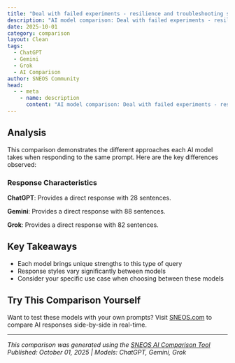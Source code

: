 ```yaml
---
title: "Deal with failed experiments - resilience and troubleshooting strategies"
description: "AI model comparison: Deal with failed experiments - resilience and troubleshooting strategies..."
date: 2025-10-01
category: comparison
layout: Clean
tags:
  - ChatGPT
  - Gemini
  - Grok
  - AI Comparison
author: SNEOS Community
head:
  - - meta
    - name: description
      content: "AI model comparison: Deal with failed experiments - resilience and troubleshooting strategies..."
---
```


<ChatComparison
  title="Deal with failed experiments - resilience and troubleshooting strategies"
  prompt="Deal with failed experiments - resilience and troubleshooting strategies"
  :responses='{
    "ChatGPT": "Dealing with failed experiments effectively requires resilience and systematic troubleshooting strategies. Here are some guidelines and approaches to help you manage and learn from experimental failures:\n\n### 1. Cultivate Resilience\n- **Accept failure as part of the process:** Understand that failure is an integral step in scientific inquiry and innovation.\n- **Maintain a positive mindset:** Focus on what you can learn rather than on the setback itself.\n- **Stay patient and persistent:** Complex problems may require multiple iterations to solve.\n\n### 2. Systematic Troubleshooting Strategies\n- **Review your experimental design:**\n  - Check that your hypothesis, variables, controls, and methods are all clearly defined and appropriate.\n  - Verify that all reagents, equipment, and protocols were used correctly.\n- **Document everything thoroughly:**\n  - Keep detailed records of all steps, conditions, and observations.\n  - Analyze data carefully to identify patterns or anomalies.\n\n- **Check for common sources of error:**\n  - Equipment malfunction or calibration errors.\n  - Human error in sample handling or measurement.\n  - Contamination or reagent degradation.\n\n- **Repeat the experiment:**\n  - Confirm if the failure is reproducible or a one-time issue.\n\n- **Modify one variable at a time:**\n  - Change only one element in your experimental setup to isolate the cause of failure.\n\n- **Seek feedback and collaboration:**\n  - Discuss your approach and results with colleagues or mentors.\n  - Look for insights or alternative perspectives.\n\n- **Consult literature and protocols:**\n  - Compare your methods with published protocols.\n  - Identify any differences that might explain the failure.\n\n### 3. Learn and Adapt\n- **Analyze what went wrong:** Use failures to refine your hypotheses and improve your experimental design.\n- **Adjust your approach:** Implement changes based on your troubleshooting outcomes.\n- **Share your findings:** Document failures and solutions; these might help others and contribute to better practices.\n\n### 4. Manage Emotional Impact\n- **Take breaks if needed:** Step away to reduce frustration.\n- **Celebrate small progress:** Recognize improvements, even if the overall experiment fails.\n- **Build a support network:** Lean on peers and mentors for encouragement.\n\n---\n\nBy integrating resilience with structured troubleshooting, you can turn failed experiments into valuable learning opportunities, ultimately advancing your research and professional growth.",
    "Gemini": "## Dealing with Failed Experiments: Resilience and Troubleshooting Strategies\n\nFailed experiments are an inevitable part of the scientific process. They can be frustrating, discouraging, and even lead to questioning your abilities. However, they are also invaluable learning opportunities that can propel you towards success.  Here\u0027s a breakdown of how to deal with them effectively, focusing on resilience and troubleshooting:\n\n**I. Building Resilience:**\n\nResilience is key to navigating the ups and downs of experimentation. It\u0027s about bouncing back from setbacks and maintaining a positive outlook despite the challenges. Here\u0027s how to cultivate it:\n\n*   **Shift Your Perspective:**\n    *   **Reframe failure as learning:**  Instead of viewing a failed experiment as a personal defeat, see it as a valuable data point that informs your understanding and helps you refine your approach.\n    *   **Focus on the process, not just the outcome:** Appreciate the effort you put into designing, executing, and analyzing the experiment, regardless of the final result.\n    *   **Acknowledge that failure is common:**  Talk to your colleagues, read scientific literature, and recognize that even the most successful scientists face frequent setbacks.\n*   **Manage Your Emotions:**\n    *   **Acknowledge and validate your feelings:**  It\u0027s okay to feel frustrated, disappointed, or even angry after a failed experiment.  Don\u0027t suppress these emotions; allow yourself to process them.\n    *   **Practice self-compassion:** Treat yourself with the same kindness and understanding you would offer a friend in a similar situation. Avoid self-criticism and negative self-talk.\n    *   **Take a break:**  Step away from the lab for a while to clear your head and recharge.  Engage in activities that you enjoy and that help you relax.\n*   **Develop a Growth Mindset:**\n    *   **Embrace challenges:**  View challenges as opportunities for growth and learning, rather than as threats to your self-esteem.\n    *   **Believe in your ability to improve:**  Cultivate the belief that your skills and knowledge can be developed through effort and perseverance.\n    *   **Learn from feedback:**  Seek out feedback from mentors, colleagues, and collaborators, and use it to improve your experimental design and execution.\n*   **Build a Strong Support System:**\n    *   **Connect with your colleagues:**  Talk to other scientists about their experiences with failed experiments. Sharing your struggles and successes can provide emotional support and valuable insights.\n    *   **Seek mentorship:**  Find a mentor who can provide guidance, advice, and encouragement throughout your research journey.\n    *   **Maintain a healthy work-life balance:**  Prioritize your physical and mental well-being by engaging in activities outside of the lab that bring you joy and fulfillment.\n\n**II. Troubleshooting Strategies:**\n\nWhen an experiment fails, it\u0027s crucial to systematically investigate the potential causes and develop a plan for improvement. Here\u0027s a structured approach to troubleshooting:\n\n*   **1. Re-evaluate the Hypothesis and Experimental Design:**\n    *   **Is the hypothesis testable?** Is it clear, concise, and falsifiable?\n    *   **Is the experimental design appropriate to address the hypothesis?** Consider:\n        *   **Controls:** Are your positive and negative controls working as expected? If not, this indicates a systemic issue.\n        *   **Sample size:** Is it sufficient to detect a statistically significant effect?\n        *   **Blinding:**  Was blinding used where appropriate to minimize bias?\n        *   **Randomization:** Were subjects/samples randomized to prevent confounding variables?\n    *   **Are there any assumptions in the hypothesis that might be incorrect?**  Has the existing literature been thoroughly reviewed?\n\n*   **2. Review the Experimental Protocol:**\n    *   **Consistency:** Was the protocol followed meticulously?  Document any deviations.\n    *   **Optimization:** Is the protocol optimized for your specific system and reagents? Are there alternative protocols that might be more suitable?\n    *   **Clarity:** Is the protocol clearly written and unambiguous?  Are there any steps that could be misinterpreted?\n    *   **Potential sources of error:**  Identify steps where human error or variability could significantly impact the results.\n\n*   **3. Check Reagents and Equipment:**\n    *   **Reagent quality:**\n        *   **Expiration dates:** Are all reagents within their expiration dates?\n        *   **Storage conditions:** Were reagents stored properly (e.g., temperature, light)?\n        *   **Contamination:** Are reagents free from contamination?  Use fresh aliquots.\n        *   **Batch-to-batch variability:**  Have you tested multiple batches of reagents to rule out batch-specific issues?\n    *   **Equipment functionality:**\n        *   **Calibration:** Are all instruments properly calibrated?\n        *   **Maintenance:** Have all instruments been properly maintained and serviced?\n        *   **Environmental factors:** Are there any environmental factors (e.g., temperature, humidity, vibration) that could affect the results?\n\n*   **4. Analyze the Data:**\n    *   **Data integrity:**  Was the data collected accurately and without errors?\n    *   **Data analysis methods:**  Are the appropriate statistical methods being used?\n    *   **Outliers:** Are there any outliers in the data that might be skewing the results? Investigate the source of outliers.\n    *   **Trend analysis:** Look for patterns or trends in the data, even if the overall results are negative. These patterns might provide clues about the underlying mechanisms.\n    *   **Normalization:** Is the data properly normalized to account for variations in sample size, loading, or other factors?\n\n*   **5.  Implement a Plan of Action:**\n    *   **Prioritize potential causes:**  Focus on the most likely sources of error.\n    *   **Test one variable at a time:**  Change only one variable at a time to isolate the effect of each variable.\n    *   **Run control experiments:**  Include appropriate controls to validate the changes you make.\n    *   **Document everything:**  Keep detailed records of all changes you make and the results you obtain. This will help you track your progress and avoid repeating mistakes.\n    *   **Seek expert advice:**  Consult with experienced researchers or specialists in the relevant field.\n\n*   **6. Iterate and Refine:**\n    *   **Analyze the results of your troubleshooting experiments:** Did the changes you made improve the results?\n    *   **Revise your plan of action:**  Adjust your approach based on the new information you have gathered.\n    *   **Repeat the process:**  Continue troubleshooting until you identify the source of the problem and find a solution.\n\n**Example Scenarios and Troubleshooting:**\n\n*   **Scenario 1: Cell culture experiment failed to show expected cell viability.**\n    *   **Troubleshooting:** Check cell passage number (too high can cause senescence), media quality (expiration, contamination), incubator temperature and CO2 levels, mycoplasma contamination, and seeding density.\n*   **Scenario 2: Western blot shows no band despite using a known positive control.**\n    *   **Troubleshooting:**  Verify antibody storage conditions and dilution, blocking buffer effectiveness, transfer efficiency, and protein extraction method.\n*   **Scenario 3: PCR reaction produces unexpected bands or no bands.**\n    *   **Troubleshooting:** Check primer design, annealing temperature, DNA quality, polymerase activity, and contamination of reagents.\n\n**Key Takeaways:**\n\n*   Failed experiments are inevitable, but they don\u0027t define your abilities.\n*   Resilience is essential for navigating the challenges of scientific research.\n*   A systematic troubleshooting approach can help you identify the source of the problem and find a solution.\n*   Detailed documentation is crucial for tracking your progress and avoiding repeating mistakes.\n*   Collaboration and seeking advice from experienced researchers can provide valuable insights.\n*   Never give up! Persistence and perseverance are key to scientific success.\n",
    "Grok": "Dealing with failed experiments is an inevitable part of scientific research, product development, or any innovative process. Failure often provides valuable lessons that can lead to breakthroughs, but only if approached with resilience and effective troubleshooting strategies. Below are key steps and strategies to handle failed experiments constructively:\n\n---\n\n### 1. Cultivate Resilience\nResilience is the ability to bounce back from setbacks and maintain motivation. Here\u0027s how to build and maintain it when experiments fail:\n\n- **Accept Failure as Part of the Process**: Understand that failure is not a reflection of your abilities but a natural step in exploration. Many great discoveries (e.g., the invention of penicillin) came from unexpected failures.\n- **Reframe Failure**: View it as feedback rather than a dead-end. Ask yourself, \u0022What can I learn from this?\u0022 instead of \u0022Why didn\u2019t this work?\u0022\n- **Maintain Perspective**: Remember that one failed experiment does not define the entire project or your career. Focus on the bigger picture and long-term goals.\n- **Practice Self-Compassion**: Avoid self-criticism. Acknowledge the effort you put in and give yourself space to recover emotionally if needed.\n- **Build a Support System**: Discuss your failures with colleagues, mentors, or peers. Sharing experiences can provide emotional relief and new perspectives.\n\n---\n\n### 2. Analyze the Failure\nBefore moving forward, take a systematic approach to understand why the experiment didn\u2019t work. This is the foundation of troubleshooting.\n\n- **Document Everything**: Review your notes, protocols, and observations. Look for overlooked details or inconsistencies in the setup, execution, or data collection.\n- **Identify the Point of Failure**: Break down the experiment into stages (design, materials, execution, analysis) and pinpoint where things went wrong.\n- **Categorize the Cause**:\n  - **Technical Errors**: Issues with equipment, calibration, or incorrect methodology.\n  - **Human Errors**: Mistakes in measurements, timing, or following protocols.\n  - **Conceptual Errors**: Flaws in the hypothesis, experimental design, or assumptions.\n  - **External Factors**: Uncontrolled variables like environmental conditions or contaminated materials.\n- **Ask Critical Questions**:\n  - Did I follow the protocol correctly?\n  - Were the materials and equipment functioning as expected?\n  - Were there variables I didn\u2019t account for?\n  - Was my hypothesis based on solid reasoning?\n\n---\n\n### 3. Develop Troubleshooting Strategies\nOnce you\u2019ve identified potential causes of failure, take actionable steps to address them.\n\n- **Replicate the Experiment**: Repeat the experiment under the same conditions to see if the failure is consistent. If it is, the issue likely lies in the design or setup.\n- **Control Variables**: If external or uncontrolled variables are suspected, design the next experiment to isolate and control them.\n- **Check Equipment and Materials**:\n  - Calibrate instruments to ensure accuracy.\n  - Verify the quality and purity of reagents or materials.\n  - Look for signs of contamination or degradation.\n- **Break It Down**: If the experiment is complex, test individual components or steps to identify which part is failing.\n- **Consult Literature or Experts**: Research similar experiments in published papers or consult with colleagues to see if others encountered the same issues.\n- **Adjust the Hypothesis or Design**: If the failure points to a flaw in your initial assumptions, revise your hypothesis or redesign the experiment to test a different approach.\n- **Use Positive and Negative Controls**: Include controls to confirm that your setup is working as expected and to isolate the effect of specific variables.\n\n---\n\n### 4. Iterative Testing and Adaptation\nFailure often requires multiple rounds of experimentation to resolve. Adopt an iterative mindset:\n\n- **Start Small**: Test small changes or fixes before scaling up to a full experiment.\n- **Track Changes**: Document every modification you make so you can trace what works and what doesn\u2019t.\n- **Be Patient**: Troubleshooting can be time-consuming. Avoid rushing through iterations as this can lead to further errors.\n- **Stay Flexible**: Be willing to pivot if the original approach proves unfeasible. Sometimes failure reveals a better path forward.\n\n---\n\n### 5. Prevent Future Failures\nLearn from the current failure to improve future experiments:\n\n- **Standardize Protocols**: Develop clear, detailed protocols to minimize human error.\n- **Pilot Tests**: Run small-scale pilot experiments before committing to larger, resource-intensive studies.\n- **Anticipate Risks**: Identify potential points of failure in advance and plan contingencies.\n- **Train and Prepare**: Ensure that everyone involved is adequately trained and familiar with the procedures and equipment.\n- **Maintain Equipment**: Regularly inspect and maintain tools and instruments to prevent technical failures.\n\n---\n\n### 6. Leverage Failure for Growth\nFailed experiments are not a waste of time if they contribute to knowledge or skill development.\n\n- **Extract Lessons**: Even if the experiment didn\u2019t achieve the desired outcome, it might reveal unexpected results or insights. For example, a \u201Cfailed\u201D experiment might show that a certain approach or material doesn\u2019t work under specific conditions\u2014an important finding in itself.\n- **Innovate**: Use the failure as a springboard for creativity. Could the results suggest a new hypothesis or application?\n- **Share Findings**: Communicate failures and lessons learned with your team or community. This fosters collaboration and prevents others from repeating the same mistakes.\n\n---\n\n### 7. Manage Frustration and Burnout\nRepeated failures can take a toll on your motivation and mental health. Here\u2019s how to cope:\n\n- **Take Breaks**: Step away from the project temporarily to recharge.\n- **Celebrate Small Wins**: Acknowledge progress, even if it\u2019s just ruling out an approach or learning something new.\n- **Focus on What You Can Control**: Don\u2019t dwell on external factors beyond your influence; focus on actionable steps.\n- **Seek Inspiration**: Read about scientists or innovators who overcame failures (e.g., Thomas Edison\u2019s thousands of failed attempts before inventing the light bulb).\n\n---\n\n### Real-World Example\nImagine a chemistry experiment where a reaction fails to produce the expected product:\n- **Resilience**: Instead of feeling discouraged, the researcher views this as an opportunity to learn more about the reaction conditions.\n- **Analysis**: They review their lab notes and realize the temperature was slightly off due to a faulty thermometer.\n- **Troubleshooting**: They calibrate the thermometer, rerun the experiment with a small sample, and confirm the issue is resolved.\n- **Prevention**: They implement regular equipment checks and document the lesson in their lab protocols.\n- **Growth**: The failure leads to a deeper understanding of how temperature affects the reaction, contributing to a more robust future experiment design.\n\n---\n\n### Final Thoughts\nFailed experiments test your patience and problem-solving skills, but they also build resilience and expertise. By approaching failures systematically\u2014through analysis, troubleshooting, and iteration\u2014you can turn setbacks into stepping stones. Remember that persistence, adaptability, and a growth mindset are key to overcoming challenges and achieving success in any experimental endeavor. Keep experimenting, keep learning, and don\u2019t give up!"
  }'
  published-date="11:07"
/>

## Analysis

This comparison demonstrates the different approaches each AI model takes when responding to the same prompt. Here are the key differences observed:

### Response Characteristics

**ChatGPT**: Provides a direct response with 28 sentences. 

**Gemini**: Provides a direct response with 88 sentences. 

**Grok**: Provides a direct response with 82 sentences. 

## Key Takeaways

- Each model brings unique strengths to this type of query
- Response styles vary significantly between models
- Consider your specific use case when choosing between these models

## Try This Comparison Yourself

Want to test these models with your own prompts? Visit [SNEOS.com](https://sneos.com) to compare AI responses side-by-side in real-time.

---

*This comparison was generated using the [SNEOS AI Comparison Tool](https://sneos.com)*
*Published: October 01, 2025 | Models: ChatGPT, Gemini, Grok*
